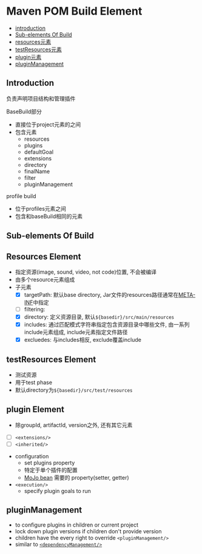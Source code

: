 # Maven POM Build Element

- [introduction](#introduction)
- [Sub-elements Of Build](#sub-elements-of-build)
- [resources元素](#resources元素)
- [testResources元素](#testresources元素)
- [plugin元素](#plugin元素)
- [pluginManagement](#pluginmanagement)

## Introduction

负责声明项目结构和管理插件

BaseBuild部分

- 直接位于project元素的之间
- 包含元素
  - resources
  - plugins
  - defaultGoal
  - extensions
  - directory
  - finalName
  - filter
  - pluginManagement

profile build

- 位于profiles元素之间
- 包含和baseBuild相同的元素

## Sub-elements Of Build

## Resources Element

- 指定资源(image, sound, video, not code)位置, 不会被编译
- 由多个resource元素组成
- 子元素
  - [x] targetPath: 默认base directory, Jar文件的resources路径通常在[META-INF]()中指定
  - [ ] filtering: 
  - [x] directory: 定义资源目录, 默认`${basedir}/src/main/resources`
  - [x] includes: 通过匹配模式字符串指定包含资源目录中哪些文件, 由一系列include元素组成, include元素指定文件路径
  - [x] excluedes: 与includes相反, exclude覆盖include

## testResources Element

- 测试资源
- 用于test phase
- 默认directory为`${basedir}/src/test/resources`

## plugin Element

- 除groupId, artifactId, version之外, 还有其它元素
- [ ] `<extensions/>`
- [ ] `<inherited/>`
- configuration
  - set plugins property
  - 特定于单个插件的配置
  - [MoJo bean](maven-custom-plugin.md#simple-mojo-class) 需要的 property(setter, getter)
- `<execution/>`
  - specify plugin goals to run

## pluginManagement

- to configure plugins in children or current project
- lock down plugin versions if children don't provide version
- children have the every right to override `<pluginManagement/>`
- similar to [`<dependencyManagement/>`](#dependencymanagement元素)